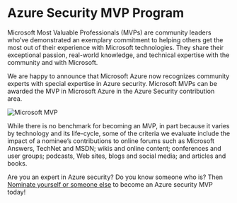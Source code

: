 <properties
   pageTitle="Azure Security MVP Program | Microsoft Azure"
   description="The article provides an overview of the Azure Security contribution area in the MVP Program."
   services="security"
   documentationCenter="na"
   authors="TomShinder"
   manager="StevenPo"
   editor="TomSh"/>

<tags
   ms.service="security"
   ms.devlang="na"
   ms.topic="article"
   ms.tgt_pltfrm="na"
   ms.workload="na"
   ms.date="10/18/2016"
   ms.author="yurid"/>

# <a name="azure-security-mvp-program"></a>Azure Security MVP Program

Microsoft Most Valuable Professionals (MVPs) are community leaders who’ve demonstrated an exemplary commitment to helping others get the most out of their experience with Microsoft technologies. They share their exceptional passion, real-world knowledge, and technical expertise with the community and with Microsoft.

We are happy to announce that Microsoft Azure now recognizes community experts with special expertise in Azure security. Microsoft MVPs can be awarded the MVP in Microsoft Azure in the Azure Security contribution area.

![Microsoft MVP](./media/azure-security-mvp/azure-security-mvp-fig1.png)

While there is no benchmark for becoming an MVP, in part because it varies by technology and its life-cycle, some of the criteria we evaluate include the impact of a nominee’s contributions to online forums such as Microsoft Answers, TechNet and MSDN; wikis and online content; conferences and user groups; podcasts, Web sites, blogs and social media; and articles and books. 

Are you an expert in Azure security? Do you know someone who is? Then [Nominate yourself or someone else](https://mvp.microsoft.com/Nomination/nominate-an-mvp) to become an Azure security MVP today!
